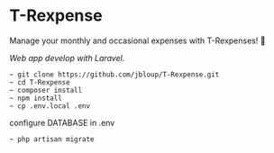 # T-Rexpense

Manage your monthly and occasional expenses with T-Rexpenses! 🦖  

*Web app develop with Laravel.*

```
~ git clone https://github.com/jbloup/T-Rexpense.git
~ cd T-Rexpense
~ composer install
~ npm install
~ cp .env.local .env
```

configure DATABASE in .env

```
~ php artisan migrate
```

